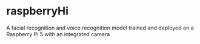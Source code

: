 # raspberryHi
A facial recognition and voice recognition model trained and deployed on a Raspberry Pi 5 with an integrated camera
